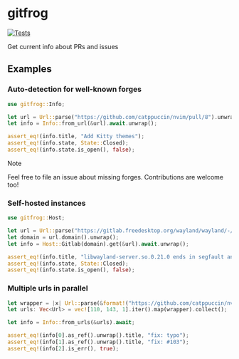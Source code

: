 # gitfrog

[![Tests](https://github.com/mrtnvgr/gitfrog/actions/workflows/rust.yml/badge.svg)](https://github.com/mrtnvgr/gitfrog/actions/workflows/rust.yml)

Get current info about PRs and issues

## Examples

### Auto-detection for well-known forges

```rust
use gitfrog::Info;

let url = Url::parse("https://github.com/catppuccin/nvim/pull/8").unwrap();
let info = Info::from_url(&url).await.unwrap();

assert_eq!(info.title, "Add Kitty themes");
assert_eq!(info.state, State::Closed);
assert_eq!(info.state.is_open(), false);
```

> [!NOTE]
> Feel free to file an issue about missing forges. Contributions are welcome too!

### Self-hosted instances

```rust
use gitfrog::Host;

let url = Url::parse("https://gitlab.freedesktop.org/wayland/wayland/-/issues/369").unwrap();
let domain = url.domain().unwrap();
let info = Host::Gitlab(domain).get(&url).await.unwrap();

assert_eq!(info.title, "libwayland-server.so.0.21.0 ends in segfault and then somehow shuts down my system.");
assert_eq!(info.state, State::Closed);
assert_eq!(info.state.is_open(), false);
```

### Multiple urls in parallel

```rust
let wrapper = |x| Url::parse(&format!("https://github.com/catppuccin/nvim/pull/{x}")).unwrap();
let urls: Vec<Url> = vec![110, 143, 1].iter().map(wrapper).collect();

let info = Info::from_urls(&urls).await;

assert_eq!(info[0].as_ref().unwrap().title, "fix: typo");
assert_eq!(info[1].as_ref().unwrap().title, "fix: #103");
assert_eq!(info[2].is_err(), true);
```
